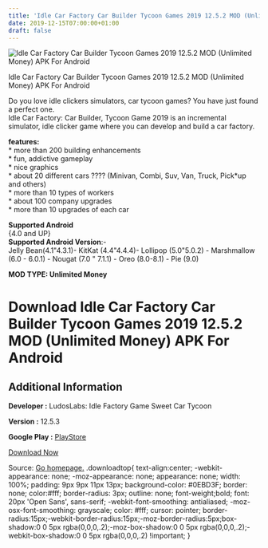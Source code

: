 ```yaml
---
title: 'Idle Car Factory Car Builder Tycoon Games 2019 12.5.2 MOD (Unlimited Money) APK For Android'
date: 2019-12-15T07:00:00+01:00
draft: false
---
```


![Idle Car Factory Car Builder Tycoon Games 2019 12.5.2 MOD (Unlimited Money) APK For Android](https://i0.wp.com/apkhome.net/wp-content/uploads/2019/11/Idle-Car-Factory-Car-Builder-Tycoon-Games-2019-2.png "Idle Car Factory Car Builder Tycoon Games 2019 12.5.2 MOD (Unlimited Money) APK For Android")

  

Idle Car Factory Car Builder Tycoon Games 2019 12.5.2 MOD (Unlimited Money) APK For Android

Do you love idle clickers simulators, car tycoon games? You have just found a perfect one.  
Idle Car Factory: Car Builder, Tycoon Game 2019 is an incremental simulator, idle clicker game where you can develop and build a car factory.

**features:**  
\* more than 200 building enhancements  
\* fun, addictive gameplay  
\* nice graphics  
\* about 20 different cars ???? (Minivan, Combi, Suv, Van, Truck, Pick\*up and others)  
\* more than 10 types of workers  
\* about 100 company upgrades  
\* more than 10 upgrades of each car

**Supported Android**  
{4.0 and UP}  
**Supported Android Version**:-  
Jelly Bean(4.1"4.3.1)- KitKat (4.4"4.4.4)- Lollipop (5.0"5.0.2) - Marshmallow (6.0 - 6.0.1) - Nougat (7.0 " 7.1.1) - Oreo (8.0-8.1) - Pie (9.0)

**MOD TYPE: Unlimited Money**

Download Idle Car Factory Car Builder Tycoon Games 2019 12.5.2 MOD (Unlimited Money) APK For Android
====================================================================================================

Additional Information
----------------------

**Developer :** LudosLabs: Idle Factory Game Sweet Car Tycoon

**Version :** 12.5.3

**Google Play :** [PlayStore](https://play.google.com/store/apps/details?id=com.ludosproject.idlecarfactory)

  

[Download Now](https://store4app.co/post/idle-car-factory-car-builder-tycoon-games-2019-12-5-2-mod-unlimited-money-apk-for-android_1574703372)

  
Source: [Go homepage.](https://store4app.co/post/idle-car-factory-car-builder-tycoon-games-2019-12-5-2-mod-unlimited-money-apk-for-android_1574703372) .downloadtop{ text-align:center; -webkit-appearance: none; -moz-appearance: none; appearance: none; width: 100%; padding: 9px 9px 11px 13px; background-color: #0EBD3F; border: none; color:#fff; border-radius: 3px; outline: none; font-weight;bold; font: 20px 'Open Sans', sans-serif; -webkit-font-smoothing: antialiased; -moz-osx-font-smoothing: grayscale; color: #fff; cursor: pointer; border-radius:15px;-webkit-border-radius:15px;-moz-border-radius:5px;box-shadow:0 0 5px rgba(0,0,0,.2);-moz-box-shadow:0 0 5px rgba(0,0,0,.2);-webkit-box-shadow:0 0 5px rgba(0,0,0,.2) !important; }